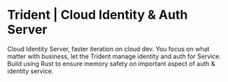 # Trident | Cloud Identity & Auth Server 
Cloud Identity Server, faster iteration on cloud dev. You focus on what matter with business, let the Trident manage identity and auth for Service. Build using Rust to ensure memory safety on important aspect of auth &amp; identity service.
